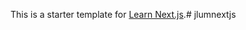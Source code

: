 This is a starter template for [Learn Next.js](https://nextjs.org/learn).#   j l u m n e x t j s  
 